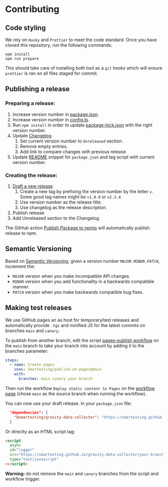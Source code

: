 # Contributing

## Code styling

We rely on `Husky` and `Prettier` to meet the code standard. Once you have cloned this repository, run the following
commands:

```shell
npm install
npm run prepare
```

This should take care of installing both tool as a `git` hooks which will ensure `prettier` is ran on all files staged
for commit.

## Publishing a release

### Preparing a release:

1. Increase version number in [package.json](package.json).
2. Increase version number in [config.ts](src/config.ts).
3. Run `npm install` in order to update [package-lock.json](package-lock.json) with the right version number.
4. Update [Changelog](CHANGELOG.md).
   1. Set current version number to `Unreleased` section.
   2. Remove empty entries.
   3. Add link to compare changes with previous release.
5. Update [README](README.md) snippet for `package.json` and tag script with current version number.

### Creating the release:

1. [Draft a new release](https://github.com/Smartesting/gravity-data-collector/releases/new)
   1. Create a new tag by prefixing the version number by the letter `v`. Some good tag names might be `v1.0.0` or
      `v2.3.4`.
   2. Use version number as the release title.
   3. Use changelog as the release description.
2. Publish release.
3. Add Unreleased section to the Changelog.

The GitHub action [Publish Package to npmjs](.github/workflows/npm-publish.yml) will automatically publish release to
npm.

## Semantic Versioning

Based on [Semantic Versioning](https://semver.org/spec/v2.0.0.html), given a version number `MAJOR.MINOR.PATCH`,
increment
the:

- `MAJOR` version when you make incompatible API changes.
- `MINOR` version when you add functionality in a backwards compatible manner.
- `PATCH` version when you make backwards compatible bug fixes.

## Making test releases

We use GitHub pages an as host for temporary/test releases and automatically provide `.tgz` and minified JS for the latest commits on branches `main` and `canary`.

To publish from another branch, edit the script [pages-publish workflow](./.github/workflows/pages-publish.yml) on the `main` branch to take your branch into account by adding it to the branches parameter:

```yaml
steps:
  - name: Create pages
    uses: Smartesting/publish-on-pages@main
    with:
      branches: main canary your-branch
```

Then run the workflow `Deploy static content to Pages` on the [workflow page](https://github.com/Smartesting/gravity-data-collector/actions/workflows/pages-publish.yml) (chose `main` as the source branch when running the workflow).

You can now use your draft release. In your `package.json` file:

```json
  "dependencies": {
    "@smartesting/gravity-data-collector": "https://smartesting.github.io/gravity-data-collector/your-branch/smartesting-gravity-data-collector.tgz",
  }
```

Or direclty as an HTML script tag:

```html
<script
  async
  id="logger"
  src="https://smartesting.github.io/gravity-data-collector/your-branch/gravity-logger-min.js"
  type="text/javascript"
></script>
```

**Warning:** do not remove the `main` and `canary` branches from the script and workflow trigger.
